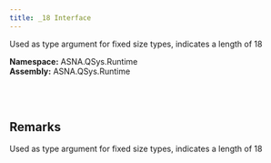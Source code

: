 ```yaml
---
title: _18 Interface
---
```


Used as type argument for fixed size types, indicates a length of 18

**Namespace:** ASNA.QSys.Runtime <br/>
**Assembly:** ASNA.QSys.Runtime

<br>
<br>

## Remarks

Used as type argument for fixed size types, indicates a length of 18

[//]: # ($$TODO: Complete the Remarks section.)

<br>
<br>

